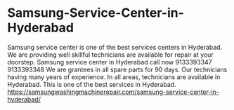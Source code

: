 # Samsung-Service-Center-in-Hyderabad
 Samsung service center is one of the best services centers in Hyderabad. We are providing well skillful technicians are available for repair at your doorstep. Samsung service center in Hyderabad call now 9133393347 9133393348 We are grantees in all spare parts for 90 days. Our technicians having many years of experience. In all areas, technicians are available in Hyderabad. This is one of the best services in Hyderabad.  https://samsungwashingmachinerepair.com/samsung-service-center-in-hyderabad/
